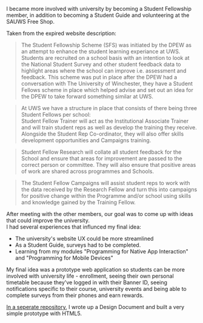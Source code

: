 I became more involved with university by becoming a Student Fellowship member, in addition to becoming a Student Guide and volunteering at the SAUWS Free Shop.

Taken from the expired website description:
>The Student Fellowship Scheme (SFS) was initiated by the DPEW as an attempt to enhance the student learning experiance at UWS. Students are recruited on a school basis with an intention to look at the National Student Survey and other student feedback data to highlight areas where the school can improve i.e. assessment and feedback. This scheme was put in place after the DPEW had a conversation with The University of Winchester, they have a Student Fellows scheme in place which helped advise and set out an idea for the DPEW to take forward something similar at UWS.

> At UWS we have a structure in place that consists of there being three Student Fellows per school:\
> Student Fellow Trainer will act as the Institutional Associate Trainer and will train student reps as well as develop the training they receive. Alongside the Student Rep Co-ordinator, they will also offer skills development opportunities and Campaigns training.

> Student Fellow Research will collate all student feedback for the School and ensure that areas for improvement are passed to the correct person or committee. They will also ensure that positive areas of work are shared across programmes and Schools.

> The Student Fellow Campaigns will assist student reps to work with the data received by the Research Fellow and turn this into campaigns for positive change within the Programme and/or school using skills and knowledge gained by the Training Fellow.

After meeting with the other members, our goal was to come up with ideas that could improve the university.\
I had several experiences that influnced my final idea:
- The university's website UX could be more streamlined
- As a Student Guide, surveys had to be completed.
- Learning from my modules "Programming for Native App Interaction" and "Programming for Mobile Devices"

My final idea was a prototype web application so students can be more involved with university life - enrollment, seeing their own personal timetable because they've logged in with their Banner ID, seeing notifications specific to their course, university events and being able to complete surveys from their phones and earn rewards.

<a href="https://github.com/yuchingho/UWSRewardsPrototype">In a seperate repository</a>, I wrote up a Design Document and built a very simple prototype with HTML5.
